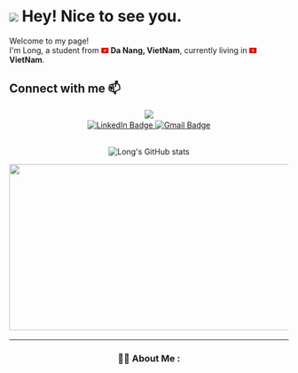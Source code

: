 <h1><img src="https://emojis.slackmojis.com/emojis/images/1531849430/4246/blob-sunglasses.gif?1531849430" width="30"/> Hey! Nice to see you.</h1>


<p>Welcome to my page! </br> I'm Long, a student from <img src="icon/vietnam.svg" width="13"/> <b>Da Nang, VietNam</b>, currently living in <img src="icon/vietnam.svg" width="13"/> <b>VietNam</b>. </p>

## Connect with me 📫
<p align="left">
<div id="header" align="center"> 
  <img src="https://media.giphy.com/media/M9gbBd9nbDrOTu1Mqx/giphy.gif" width="100"/> 
  <div id="badges">
    <a href="https://www.linkedin.com/in/vu-dang-long-551a19207/">
      <img src="https://img.shields.io/badge/LinkedIn-blue?style=for-the-badge&logo=linkedin&logoColor=white" alt="LinkedIn Badge"/>
    </a>
    <a href="mailto:long.vu190404@vnuk.edu.vn">
      <img src="https://img.shields.io/badge/Gmail-blue?style=for-the-badge&logo=gmail&logoColor=white" alt="Gmail Badge"/>
    </a>
  </div>
  <img src="https://komarev.com/ghpvc/?username=longgggg1310&style=flat-square&color=blue" alt=""/>
  
  ![Long's GitHub stats](https://github-readme-stats.vercel.app/api?username=longgggg1310&theme=buefy&show_icons=true)
  <div align="center">
    <img src="https://media.giphy.com/media/dWesBcTLavkZuG35MI/giphy.gif" width="600" height="300"/>
  </div>
  
  ---

  ### :woman_technologist: About Me :

  
  


<!-- **Languages and Tools:** 
![Python](https://img.shields.io/badge/-Python-black?logo=Python&style=social)&nbsp;&nbsp;
![GoLang](https://img.shields.io/badge/Go-00ADD8?logo=go&style=social)&nbsp;&nbsp;
![Git](https://img.shields.io/badge/-Git-black?logo=git&style=social)&nbsp;&nbsp;
![GitHub](https://img.shields.io/badge/-GitHub-black?logo=github&style=social)&nbsp;&nbsp;
![JavaScript](https://img.shields.io/badge/javascript-%23323330.svg?logo=git&style=social)&nbsp;&nbsp;


![Top Langs](https://github-readme-stats.vercel.app/api/top-langs/?username=longgggg1310&hide=TeX&layout=compact) -->

</div>
</p>




